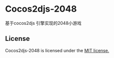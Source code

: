 Cocos2djs-2048
==============

基于cocos2djs 引擎实现的2048小游戏

## License
Cocos2djs-2048 is licensed under the [MIT license.](https://github.com/ustbhuangyi/Cocos2djs-2048/blob/master/LICENSE.txt)